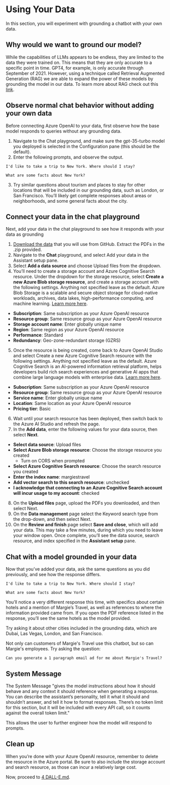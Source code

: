 # Using Your Data

In this section, you will experiment with  grounding a chatbot with your own data.

## Why would we want to ground our model?

While the capabilities of LLMs appears to be endless, they are limited to the data they were trained on. This means that they are only accurate to a specific point in time. GPT4, for example, is only accurate through September of 2021. However, using a technique called Retrieval Augmented Generation (RAG) we are able to expand the power of these models by grounding the model in our data. To learn more about RAG check out this [link](https://learn.microsoft.com/en-us/azure/machine-learning/concept-retrieval-augmented-generation?view=azureml-api-2).



## Observe normal chat behavior without adding your own data
Before connecting Azure OpenAI to your data, first observe how the base model responds to queries without any grounding data.

1. Navigate to the Chat playground, and make sure the gpt-35-turbo model you deployed is selected in the Configuration pane (this should be the default).
2. Enter the following prompts, and observe the output.

 ```I'd like to take a trip to New York. Where should I stay?```

```What are some facts about New York?```

3. Try similar questions about tourism and places to stay for other locations that will be included in our grounding data, such as London, or San Francisco. You’ll likely get complete responses about areas or neighborhoods, and some general facts about the city.

## Connect your data in the chat playground
Next, add your data in the chat playground to see how it responds with your data as grounding

1. [Download the data](https://aka.ms/own-data-brochures) that you will use from GitHub. Extract the PDFs in the .zip provided.
2. Navigate to the **Chat** playground, and select Add your data in the Assistant setup pane.
3. Select **Add a data source** and choose Upload files from the dropdown.
4. You’ll need to create a storage account and Azure Cognitive Search resource. Under the dropdown for the storage resource, select **Create a new Azure Blob storage resource**, and create a storage account with the following settings. Anything not specified leave as the default. Azure Blob Storage is a scalable and secure object storage for cloud-native workloads, archives, data lakes, high-performance computing, and machine learning. [Learn more here](https://azure.microsoft.com/en-us/products/storage/blobs/).

- **Subscription**: Same subscription as your Azure OpenAI resource
- **Resource group**: Same resource group as your Azure OpenAI resource
- **Storage account name**: Enter globally unique name
- **Region**: Same region as your Azure OpenAI resource
- **Performance**: Standard
- **Redundancy**: Geo-zone-redundant storage (GZRS)

5. Once the resource is being created, come back to Azure OpenAI Studio and select Create a new Azure Cognitive Search resource with the following settings. Anything not specified leave as the default. Azure Cognitive Search is an AI-powered information retrieval platform, helps developers build rich search experiences and generative AI apps that combine large language models with enterprise data. [Learn more here](https://azure.microsoft.com/en-us/products/ai-services/cognitive-search).

- **Subscription**: Same subscription as your Azure OpenAI resource
- **Resource group**: Same resource group as your Azure OpenAI resource
- **Service name**: Enter globally unique name
- **Location**: Same location as your Azure OpenAI resource
- **Pricing tier**: Basic

6. Wait until your search resource has been deployed, then switch back to the Azure AI Studio and refresh the page.
7. In the **Add data**, enter the following values for your data source, then select **Next**.

- **Select data source**: Upload files
- **Select Azure Blob storage resource**: Choose the storage resource you created
    - Turn on CORS when prompted
- **Select Azure Cognitive Search resource**: Choose the search resource you created
- **Enter the index name**: margiestravel
- **Add vector search to this search resource**: unchecked
- **I acknowledge that connecting to an Azure Cognitive Search account will incur usage to my account**: checked

8. On the **Upload files** page, upload the PDFs you downloaded, and then select Next.
9. On the **Data management** page select the Keyword search type from the drop-down, and then select Next.
10. On the **Review and finish** page select **Save and close**, which will add your data. This may take a few minutes, during which you need to leave your window open. Once complete, you’ll see the data source, search resource, and index specified in the **Assistant setup** pane.

## Chat with a model grounded in your data
Now that you’ve added your data, ask the same questions as you did previously, and see how the response differs.


```I'd like to take a trip to New York. Where should I stay?```

```What are some facts about New York?```

You’ll notice a very different response this time, with specifics about certain hotels and a mention of Margie’s Travel, as well as references to where the information provided came from. If you open the PDF reference listed in the response, you’ll see the same hotels as the model provided.

Try asking it about other cities included in the grounding data, which are Dubai, Las Vegas, London, and San Francisco.

Not only can customers of Margie's Travel use this chatbot, but so can Margie's employees. Try asking the question:

`Can you generate a 1 paragraph email ad for me about Margie's Travel?`

## System Message
The System Message "gives the model instructions about how it should behave and any context it should reference when generating a response. You can describe the assistant’s personality, tell it what it should and shouldn’t answer, and tell it how to format responses. There’s no token limit for this section, but it will be included with every API call, so it counts against the overall token limit."

This allows the user to further engineer how the model will respond to prompts.

## Clean up
When you’re done with your Azure OpenAI resource, remember to delete the resource in the Azure portal. Be sure to also include the storage account and search resource, as those can incur a relatively large cost.

Now, proceed to [4 DALL-E.md](https://github.com/e-straight/OAI-Demo/blob/main/3%20Using%20Your%20Data.md).